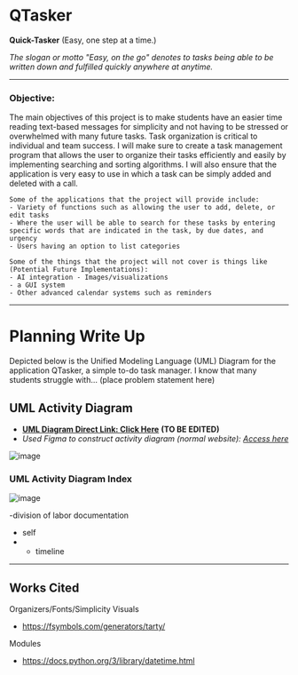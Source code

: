 # QTasker
**Quick-Tasker** (Easy, one step at a time.)

_The slogan or motto "Easy, on the go" denotes to tasks being able to be written down and fulfilled quickly anywhere at anytime._

--------------------------

### **Objective:**

The main objectives of this project is to make students have an easier time reading text-based messages for simplicity and not having to be stressed or overwhelmed with many future tasks. Task organization is critical to individual and team success. I will make sure to create a task management program that allows the user to organize their tasks efficiently and easily by implementing searching and sorting algorithms. I will also ensure that the application is very easy to use in which a task can be simply added and deleted with a call.

    Some of the applications that the project will provide include: 
    - Variety of functions such as allowing the user to add, delete, or edit tasks
    - Where the user will be able to search for these tasks by entering specific words that are indicated in the task, by due dates, and urgency
    - Users having an option to list categories

    Some of the things that the project will not cover is things like (Potential Future Implementations): 
    - AI integration - Images/visualizations
    - a GUI system
    - Other advanced calendar systems such as reminders

--------------------------

# Planning Write Up

Depicted below is the Unified Modeling Language (UML) Diagram for the application QTasker, a simple to-do task manager. I know that many students struggle with... (place problem statement here)

## UML Activity Diagram

- <ins>**UML Diagram Direct Link: [Click Here](e)**</ins> **(TO BE EDITED)**
- _Used Figma to construct activity diagram (normal website): [Access here](https://www.figma.com/)_

![image](https://github.com/user-attachments/assets/bc077127-668c-4f93-a186-6e52931a63d9
)


### UML Activity Diagram Index

![image](https://github.com/user-attachments/assets/9ec322a1-bfbe-4c57-b04c-5398d45c7264)

-division of labor documentation 
- self
- - timeline
--------------------------

## Works Cited

Organizers/Fonts/Simplicity Visuals
- https://fsymbols.com/generators/tarty/

Modules
- https://docs.python.org/3/library/datetime.html
